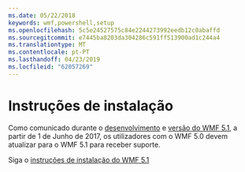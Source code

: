 ```yaml
---
ms.date: 05/22/2018
keywords: wmf,powershell,setup
ms.openlocfilehash: 5c5e24527575c84e2244273992eedb12c0abaffd
ms.sourcegitcommit: e7445ba8203da304286c591ff513900ad1c244a4
ms.translationtype: MT
ms.contentlocale: pt-PT
ms.lasthandoff: 04/23/2019
ms.locfileid: "62057269"
---
```

# <a name="installation-instructions"></a>Instruções de instalação

Como comunicado durante o [desenvolvimento](https://blogs.msdn.microsoft.com/powershell/2016/04/06/windows-management-framework-5-0-updates-and-wmf-5-1/) e [versão do WMF 5.1](https://blogs.msdn.microsoft.com/powershell/2017/03/28/windows-management-framework-wmf-5-1-now-in-microsoft-update-catalog/), a partir de 1 de Junho de 2017, os utilizadores com o WMF 5.0 devem atualizar para o WMF 5.1 para receber suporte.

Siga o [instruções de instalação do WMF 5.1](../5.1/install-configure.md)

